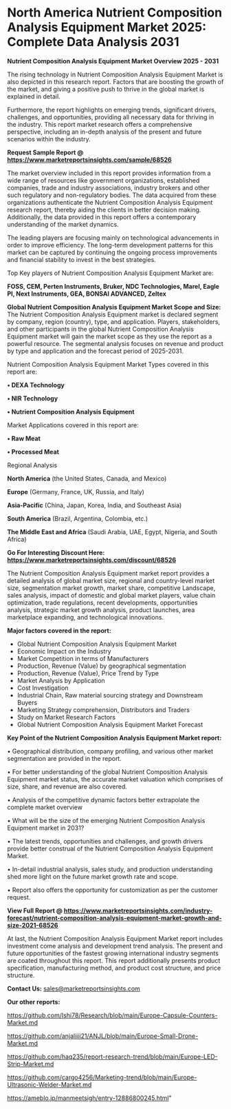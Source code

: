 # North America Nutrient Composition Analysis Equipment Market 2025: Complete Data Analysis 2031

<Strong> Nutrient Composition Analysis Equipment Market Overview 2025 - 2031</strong>

The rising technology in Nutrient Composition Analysis Equipment Market is also depicted in this research report. Factors that are boosting the growth of the market, and giving a positive push to thrive in the global market is explained in detail.

Furthermore, the report highlights on emerging trends, significant drivers, challenges, and opportunities, providing all necessary data for thriving in the industry. This report market research offers a comprehensive perspective, including an in-depth analysis of the present and future scenarios within the industry.

<strong>Request Sample Report @ <a href=https://www.marketreportsinsights.com/sample/68526>https://www.marketreportsinsights.com/sample/68526</a></strong>

The market overview included in this report provides information from a wide range of resources like government organizations, established companies, trade and industry associations, industry brokers and other such regulatory and non-regulatory bodies. The data acquired from these organizations authenticate the Nutrient Composition Analysis Equipment research report, thereby aiding the clients in better decision making. Additionally, the data provided in this report offers a contemporary understanding of the market dynamics.

The leading players are focusing mainly on technological advancements in order to improve efficiency. The long-term development patterns for this market can be captured by continuing the ongoing process improvements and financial stability to invest in the best strategies.

Top Key players of Nutrient Composition Analysis Equipment Market are:

<strong>FOSS, CEM, Perten Instruments, Bruker, NDC Technologies, Marel, Eagle PI, Next Instruments, GEA, BONSAI ADVANCED, Zeltex</strong>

<strong><b>Global Nutrient Composition Analysis Equipment Market Scope and Size:</b></strong>
The Nutrient Composition Analysis Equipment market is declared segment by company, region (country), type, and application. Players, stakeholders, and other participants in the global Nutrient Composition Analysis Equipment market will gain the market scope as they use the report as a powerful resource. The segmental analysis focuses on revenue and product by type and application and the forecast period of 2025-2031.

Nutrient Composition Analysis Equipment Market Types covered in this report are:

<strong>• DEXA Technology

• NIR Technology

• Nutrient Composition Analysis Equipment</strong>

Market Applications covered in this report are:

<strong>• Raw Meat

• Processed Meat</strong> 

Regional Analysis

<strong>North America</strong> (the United States, Canada, and Mexico)

<strong>Europe</strong> (Germany, France, UK, Russia, and Italy)

<strong>Asia-Pacific</strong> (China, Japan, Korea, India, and Southeast Asia)

<strong>South America</strong> (Brazil, Argentina, Colombia, etc.)

<strong>The Middle East and Africa</strong> (Saudi Arabia, UAE, Egypt, Nigeria, and South Africa)

<strong>Go For Interesting Discount Here: <a href=https://www.marketreportsinsights.com/discount/68526>https://www.marketreportsinsights.com/discount/68526</a></strong>

The Nutrient Composition Analysis Equipment market report provides a detailed analysis of global market size, regional and country-level market size, segmentation market growth, market share, competitive Landscape, sales analysis, impact of domestic and global market players, value chain optimization, trade regulations, recent developments, opportunities analysis, strategic market growth analysis, product launches, area marketplace expanding, and technological innovations.

<strong><b>Major factors covered in the report:</b></strong>
<ul>
  <li>Global Nutrient Composition Analysis Equipment Market </li>
  <li>Economic Impact on the Industry</li>
  <li>Market Competition in terms of Manufacturers</li>
  <li>Production, Revenue (Value) by geographical segmentation</li>
  <li>Production, Revenue (Value), Price Trend by Type</li>
  <li>Market Analysis by Application</li>
  <li>Cost Investigation</li>
  <li>Industrial Chain, Raw material sourcing strategy and Downstream Buyers</li>
  <li>Marketing Strategy comprehension, Distributors and Traders</li>
  <li>Study on Market Research Factors</li>
  <li>Global Nutrient Composition Analysis Equipment Market Forecast</li>
</ul>

<strong><b>Key Point of the Nutrient Composition Analysis Equipment Market report:</b></strong>

• Geographical distribution, company profiling, and various other market segmentation are provided in the report.

• For better understanding of the global Nutrient Composition Analysis Equipment market status, the accurate market valuation which comprises of size, share, and revenue are also covered.

• Analysis of the competitive dynamic factors better extrapolate the complete market overview

• What will be the size of the emerging Nutrient Composition Analysis Equipment market in 2031?

• The latest trends, opportunities and challenges, and growth drivers provide better construal of the Nutrient Composition Analysis Equipment Market.

• In-detail industrial analysis, sales study, and production understanding shed more light on the future market growth rate and scope.

• Report also offers the opportunity for customization as per the customer request.

<strong><b>View Full Report @ <a href=https://www.marketreportsinsights.com/industry-forecast/nutrient-composition-analysis-equipment-market-growth-and-size-2021-68526>https://www.marketreportsinsights.com/industry-forecast/nutrient-composition-analysis-equipment-market-growth-and-size-2021-68526</a></b></strong>


At last, the Nutrient Composition Analysis Equipment Market report includes investment come analysis and development trend analysis. The present and future opportunities of the fastest growing international industry segments are coated throughout this report. This report additionally presents product specification, manufacturing method, and product cost structure, and price structure.

<strong>Contact Us:</strong>
sales@marketreportsinsights.com

<strong>Our other reports:</strong>

<a href=https://github.com/Ishi78/Research/blob/main/Europe-Capsule-Counters-Market.md>https://github.com/Ishi78/Research/blob/main/Europe-Capsule-Counters-Market.md</a>

<a href=https://github.com/anjaliiii21/ANJL/blob/main/Europe-Small-Drone-Market.md>https://github.com/anjaliiii21/ANJL/blob/main/Europe-Small-Drone-Market.md</a>

<a href=https://github.com/haq235/report-research-trend/blob/main/Europe-LED-Strip-Market.md>https://github.com/haq235/report-research-trend/blob/main/Europe-LED-Strip-Market.md</a>

<a href=https://github.com/cargo4256/Marketing-trend/blob/main/Europe-Ultrasonic-Welder-Market.md>https://github.com/cargo4256/Marketing-trend/blob/main/Europe-Ultrasonic-Welder-Market.md</a>

<a href=https://ameblo.jp/manmeetsigh/entry-12886800245.html>https://ameblo.jp/manmeetsigh/entry-12886800245.html</a>"
